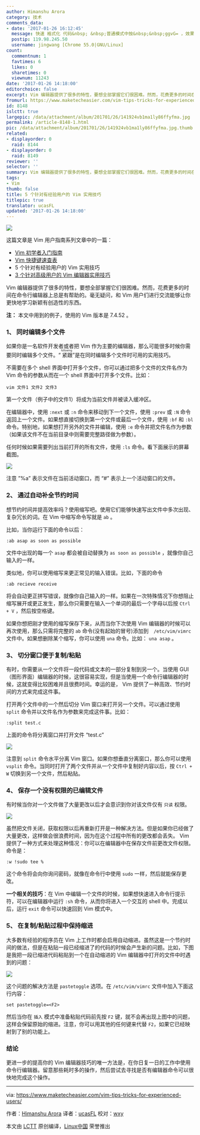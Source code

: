```yaml
---
author: Himanshu Arora
category: 技术
comments_data:
- date: '2017-01-26 16:12:45'
  message: 快速 格式化 代码&nbsp; &nbsp;普通模式中按&nbsp;&nbsp;ggvG= ，效果很赞，在也不用纠结与 到底说是tab缩进还是4个空格了。
  postip: 119.98.245.50
  username: jingwang [Chrome 55.0|GNU/Linux]
count:
  commentnum: 1
  favtimes: 6
  likes: 0
  sharetimes: 0
  viewnum: 11243
date: '2017-01-26 14:18:00'
editorchoice: false
excerpt: Vim 编辑器提供了很多的特性，要想全部掌握它们很困难。然而，花费更多的时间在命令行编辑器上总是有帮助的。毫无疑问，和 Vim 用户们进行交流能够让你更快地学习新颖有创造性的东西。
fromurl: https://www.maketecheasier.com/vim-tips-tricks-for-experienced-users/
id: 8148
islctt: true
largepic: /data/attachment/album/201701/26/141924vb1ma1ly86ffyfma.jpg
permalink: /article-8148-1.html
pic: /data/attachment/album/201701/26/141924vb1ma1ly86ffyfma.jpg.thumb.jpg
related:
- displayorder: 0
  raid: 8144
- displayorder: 0
  raid: 8149
reviewer: ''
selector: ''
summary: Vim 编辑器提供了很多的特性，要想全部掌握它们很困难。然而，花费更多的时间在命令行编辑器上总是有帮助的。毫无疑问，和 Vim 用户们进行交流能够让你更快地学习新颖有创造性的东西。
tags:
- Vim
thumb: false
title: 5 个针对有经验用户的 Vim 实用技巧
titlepic: true
translator: ucasFL
updated: '2017-01-26 14:18:00'
---
```


![](/data/attachment/album/201701/26/141924vb1ma1ly86ffyfma.jpg)


这篇文章是 Vim 用户指南系列文章中的一篇：


* [Vim 初学者入门指南](/article-8143-1.html)
* [Vim 快捷键速查表](/article-8144-1.html)
* 5 个针对有经验用户的 Vim 实用技巧
* [3 个针对高级用户的 Vim 编辑器实用技巧](/article-8149-1.html)


Vim 编辑器提供了很多的特性，要想全部掌握它们很困难。然而，花费更多的时间在命令行编辑器上总是有帮助的。毫无疑问，和 Vim 用户们进行交流能够让你更快地学习新颖有创造性的东西。


**注：** 本文中用到的例子，使用的 Vim 版本是 7.4.52 。


### 1、 同时编辑多个文件


如果你是一名软件开发者或者把 Vim 作为主要的编辑器，那么可能很多时候你需要同时编辑多个文件。“<ruby> 紧跟 <rp>  （ </rp> <rt>  following </rt> <rp>  ） </rp></ruby>”是在同时编辑多个文件时可用的实用技巧。


不需要在多个 shell 界面中打开多个文件，你可以通过把多个文件的文件名作为 Vim 命令的参数从而在一个 shell 界面中打开多个文件。比如：



```
vim 文件1 文件2 文件3

```

第一个文件（例子中的文件1）将成为当前文件并被读入缓冲区。


在编辑器中，使用 `:next` 或 `:n` 命令来移动到下一个文件，使用 `:prev` 或 `:N` 命令返回上一个文件。如果想直接切换到第一个文件或最后一个文件，使用 `:bf` 和 `:bl` 命令。特别地，如果想打开另外的文件并编辑，使用 `:e` 命令并把文件名作为参数（如果该文件不在当前目录中则需要完整路径做为参数）。


任何时候如果需要列出当前打开的所有文件，使用 `:ls` 命令。看下面展示的屏幕截图。


![](/data/attachment/album/201701/26/141942p7hm7eeieh1j7p1l.png)


注意 ”%a” 表示文件在当前活动窗口，而 “#” 表示上一个活动窗口的文件。


### 2、 通过自动补全节约时间


想节约时间并提高效率吗？使用缩写吧。使用它们能够快速写出文件中多次出现、复杂冗长的词。在 Vim 中缩写命令写就是 `ab` 。


比如，当你运行下面的命令以后：



```
:ab asap as soon as possible

```

文件中出现的每一个 `asap` 都会被自动替换为 `as soon as possible` ，就像你自己输入的一样。


类似地，你可以使用缩写来更正常见的输入错误。比如，下面的命令



```
:ab recieve receive

```

将会自动更正拼写错误，就像你自己输入的一样。如果在一次特殊情况下你想阻止缩写展开或更正发生，那么你只需要在输入一个单词的最后一个字母以后按 `Ctrl + V` ，然后按空格键。


如果你想把刚才使用的缩写保存下来，从而当你下次使用 Vim 编辑器的时候可以再次使用，那么只需将完整的 `ab` 命令(没有起始的冒号)添加到　`/etc/vim/vimrc` 文件中。如果想删除某个缩写，你可以使用 `una` 命令。比如： `una asap` 。


### 3、 切分窗口便于复制/粘贴


有时，你需要从一个文件将一段代码或文本的一部分复制到另一个。当使用 GUI（图形界面）编辑器的时候，这很容易实现，但是当使用一个命令行编辑器的时候，这就变得比较困难并且很费时间。幸运的是， Vim 提供了一种高效、节约时间的方式来完成这件事。


打开两个文件中的一个然后切分 Vim 窗口来打开另一个文件。可以通过使用 `split` 命令并以文件名作为参数来完成这件事。比如：



```
:split test.c

```

上面的命令将分离窗口并打开文件 “test.c”


![](/data/attachment/album/201701/26/142000pal6qgf6b5gfffz9.png)


注意到 `split` 命令水平分离 Vim 窗口。如果你想垂直分离窗口，那么你可以使用 `vsplit` 命令。当同时打开了两个文件并从一个文件中复制好内容以后，按 `Ctrl + W` 切换到另一个文件，然后粘贴。


### 4、 保存一个没有权限的已编辑文件


有时候当你对一个文件做了大量更改以后才会意识到你对该文件仅有 `只读` 权限。


![](/data/attachment/album/201701/26/142018ytpotpoxntini2oo.png)


虽然把文件关闭，获取权限以后再重新打开是一种解决方法。但是如果你已经做了大量更改，这样做会很浪费时间，因为在这个过程中所有的更改都会丢失。 Vim 提供了一种方式来处理这种情况：你可以在编辑器中在保存文件前更改文件权限。命令是：



```
:w !sudo tee %

```

这个命令将会向你询问密码，就像在命令行中使用 `sudo` 一样，然后就能保存更改。


**一个相关的技巧**：在 Vim 中编辑一个文件的时候，如果想快速进入命令行提示符，可以在编辑器中运行 `:sh` 命令，从而你将进入一个交互的 shell 中。完成以后，运行 `exit` 命令可以快速回到 Vim 模式中。


### 5、 在复制/粘贴过程中保持缩进


大多数有经验的程序员在 Vim 上工作时都会启用自动缩进。虽然这是一个节约时间的做法，但是在粘贴一段已经缩进了的代码的时候会产生新的问题。比如，下图是我把一段已缩进代码粘贴到一个在自动缩进的 Vim 编辑器中打开的文件中时遇到的问题：


![](/data/attachment/album/201701/26/142034q67v77brs7d7ts7s.png)


这个问题的解决方法是 `pastetoggle` 选项。在 `/etc/vim/vimrc` 文件中加入下面这行内容：



```
set pastetoggle=<F2>

```

然后当你在 `插入` 模式中准备粘贴代码前先按 `F2` 键，就不会再出现上图中的问题，这样会保留原始的缩进。注意，你可以用其他的任何键来代替 `F2`，如果它已经映射到了别的功能上。


### 结论


更进一步的提高你的 Vim 编辑器技巧的唯一方法是，在你日复一日的工作中使用命令行编辑器。留意那些耗时多的操作，然后尝试去寻找是否有编辑器命令可以很快地完成这个操作。




---


via: <https://www.maketecheasier.com/vim-tips-tricks-for-experienced-users/>


作者：[Himanshu Arora](https://www.maketecheasier.com/author/himanshu/) 译者：[ucasFL](https://github.com/ucasFL) 校对：[wxy](https://github.com/wxy)


本文由 [LCTT](https://github.com/LCTT/TranslateProject) 原创编译，[Linux中国](https://linux.cn/) 荣誉推出